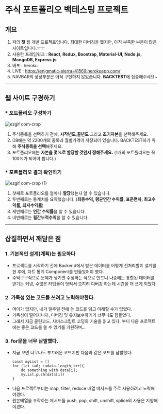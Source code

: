 # 주식 포트폴리오 백테스팅 프로젝트

## 개요
1. 저의 **첫** 웹 개발 프로젝트입니다. 최대한 디버깅을 했지만, 아직 부족한 부분이 많은사이트입니다.ㅜㅜ
2. 사용한 프레임워크 : **React, Redux, Boostrap, Material-UI, Node.js, MongoDB, Express.js**
3. 배포 : heroku
4. LIVE : https://enigmatic-sierra-41569.herokuapp.com/
5. NAVBAR의 상당부분은 아직 구현하지 않았습니다. **BACKTEST**에 집중해주세요~

***

## 웹 사이트 구경하기
### * 포트폴리오 구성하기
![ezgif com-crop](https://user-images.githubusercontent.com/30207544/94329812-3fc47280-fff9-11ea-8d3f-470a4c947200.gif)
1. 주식종목을 선택하기 전에, **시작년도**,**끝년도** 그리고 **초기자본**을 선택해주세요.
2. DB에는 약 2200개의 종목과 월별가격이 저장되어 있습니다. BACKTEST하기 위해 **주식종목을 선택**해주세요.
3. 포트폴리오에는 **자본을 몇%로 할당할 것인지 정해주세요.** (1개의 포트폴리오는 꼭 100%가 되어야 합니다.)



### * 포트폴리오 결과 확인하기
![ezgif com-crop (1)](https://user-images.githubusercontent.com/30207544/94329917-240d9c00-fffa-11ea-9a03-ab874690bdee.gif)
1. 첫째로 포트폴리오를 얼마나 **할당**했는지 알 수 있습니다.
2. 두번째로는 통계치를 요약했습니다.
(**최종수익, 평균연간 수익률, 표준편차, 최고수익률, 최저수익률**)
3. 세번째로는 **연간 수익률**을 알 수 있습니다.
4. 네번째로는 **월간누적수익**을 알 수 있습니다.


***

## 삽질하면서 깨달은 점
### **1. 기본적인 설계(계획)는 필요하다**
  * 프로젝트를 시작하기 전에 Backend에서 받은 데이터를 어떻게 전처리할지 설계를 한 후에, 차트 통계 Component를 만들었어야 했다.
  * 주먹구구식으로 문제가 생기면 수정하는 식으로 만드니 나중에는 통합된 데이터를 받기는 커녕, 수많은 타입들이 엉켜서 오히려 디버깅 하는데 시간을 더 쓰게 되었다. 
### **2. 가독성 있는 코드를 쓰려고 노력해야한다.**
  * 어이가 없지만, 내가 일주일 전에 쓴 코드를 읽고 이해할 수가 없었다.
  * 가독성이 떨어지니까, 디버깅 및 유지보수하기가 너무나도 힘들었다.
  * 그래서 지금 클린코드,  자바스크립트 코딩의 기술을 읽고 있다. 부디 다음 프로젝트에는 좋은 코드를 쓸 수 있기를 기원하며...

### **3. for문을 너무 남발했다.**
  * 지금 보면 너무나도 부끄러운 코드지만 다음과 같은 코드를 남발했다.
    ```
    const myList = []
    for (let i=0; i<data.length;i++){
        do something with data[i];
        myList.push(data[i])
    }
    ```
  * 다음 프로젝트부터는 map, filter, reduce 배열 메서드를 주로 사용하려고 노력해야겠다.
  * 원본배열을 조작하는 메서드들 push, pop, shift, unshift, splice의 사용은 지양해야겠다.

